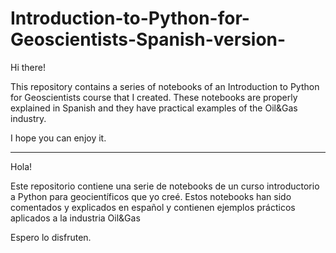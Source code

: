 # Introduction-to-Python-for-Geoscientists-Spanish-version-

Hi there!

This repository contains a series of notebooks of an Introduction to Python for Geoscientists course that I created. 
These notebooks are properly explained in Spanish and they have practical examples of the Oil&Gas industry.

I hope you can enjoy it.

-------------------------------------------------------------------------------------------------------------------

Hola!

Este repositorio contiene una serie de notebooks de un curso introductorio a Python para geocientíficos que yo creé.
Estos notebooks han sido comentados y explicados en español y contienen ejemplos prácticos aplicados a la industria
Oil&Gas


Espero lo disfruten.
